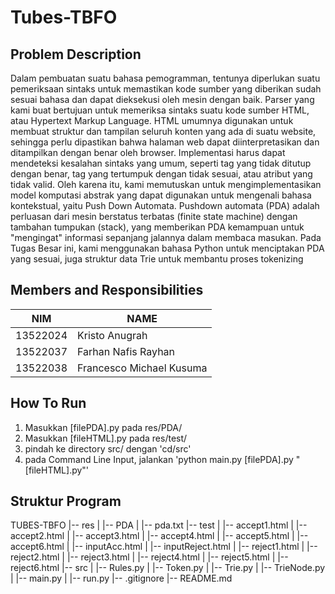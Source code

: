 # Tubes-TBFO

## Problem Description
Dalam pembuatan suatu bahasa pemogramman, tentunya diperlukan suatu pemeriksaan sintaks untuk memastikan kode sumber yang diberikan sudah sesuai bahasa dan dapat dieksekusi oleh mesin dengan baik. Parser yang kami buat bertujuan untuk memeriksa sintaks suatu kode sumber HTML, atau Hypertext Markup Language. HTML umumnya digunakan untuk membuat struktur dan tampilan seluruh konten yang ada di suatu website, sehingga perlu dipastikan bahwa halaman web dapat diinterpretasikan dan ditampilkan dengan benar oleh browser. Implementasi harus dapat mendeteksi kesalahan sintaks yang umum, seperti tag yang tidak ditutup dengan benar, tag yang tertumpuk dengan tidak sesuai, atau atribut yang tidak valid. Oleh karena itu, kami memutuskan untuk mengimplementasikan model komputasi abstrak yang dapat digunakan untuk mengenali bahasa kontekstual, yaitu Push Down Automata. Pushdown automata (PDA) adalah perluasan dari mesin berstatus terbatas (finite state machine) dengan tambahan tumpukan (stack), yang memberikan PDA kemampuan untuk "mengingat" informasi sepanjang jalannya dalam membaca masukan. Pada Tugas Besar ini, kami menggunakan bahasa Python untuk menciptakan PDA yang sesuai, juga struktur data Trie untuk membantu proses tokenizing

## Members and Responsibilities
| NIM  | NAME |
| ------------- | ------------- |
| 13522024  | Kristo Anugrah  | Membuat laporan, README. Membuat PDA, Membuat Rules, membuat run.py
| 13522037  | Farhan Nafis Rayhan  | Membuat laporan, README. Membuat proses tokenisasi, membuat program membaca file, membuat main.py, dan membuat struktur data Trie
| 13522038  | Francesco Michael Kusuma  | Membuat laporan, README. menggambar diagram PDA, membuat PDA

## How To Run
1. Masukkan [filePDA].py pada res/PDA/
2. Masukkan [fileHTML].py pada res/test/
3. pindah ke directory src/ dengan 'cd/src'
4. pada Command Line Input, jalankan 'python main.py [filePDA].py "[fileHTML].py"'

## Struktur Program
TUBES-TBFO
|-- res
|   |-- PDA
|       |-- pda.txt
|-- test
|   |-- accept1.html
|   |-- accept2.html
|   |-- accept3.html
|   |-- accept4.html
|   |-- accept5.html
|   |-- accept6.html
|   |-- inputAcc.html
|   |-- inputReject.html
|   |-- reject1.html
|   |-- reject2.html
|   |-- reject3.html
|   |-- reject4.html
|   |-- reject5.html
|   |-- reject6.html
|-- src
|   |-- Rules.py
|   |-- Token.py
|   |-- Trie.py
|   |-- TrieNode.py
|   |-- main.py
|   |-- run.py
|-- .gitignore
|-- README.md
